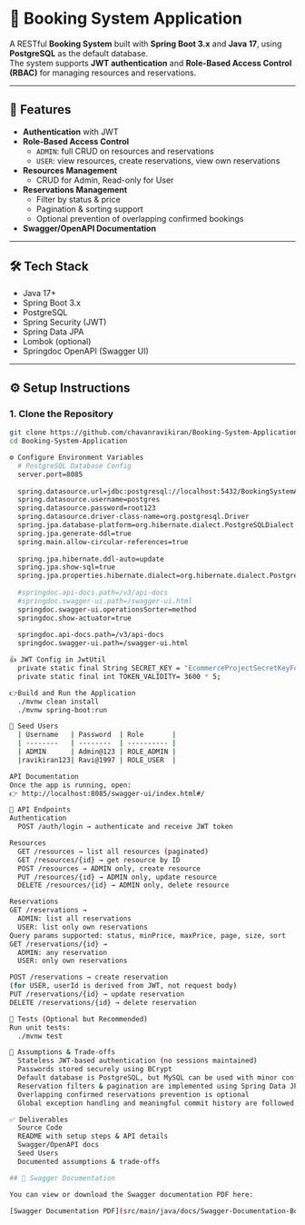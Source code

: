 # 📘 Booking System Application

A RESTful **Booking System** built with **Spring Boot 3.x** and **Java 17**, using **PostgreSQL** as the default database.  
The system supports **JWT authentication** and **Role-Based Access Control (RBAC)** for managing resources and reservations.

---

## 🚀 Features
- **Authentication** with JWT
- **Role-Based Access Control**
  - `ADMIN`: full CRUD on resources and reservations
  - `USER`: view resources, create reservations, view own reservations
- **Resources Management**
  - CRUD for Admin, Read-only for User
- **Reservations Management**
  - Filter by status & price
  - Pagination & sorting support
  - Optional prevention of overlapping confirmed bookings
- **Swagger/OpenAPI Documentation**
---

## 🛠 Tech Stack
- Java 17+
- Spring Boot 3.x
- PostgreSQL
- Spring Security (JWT)
- Spring Data JPA
- Lombok (optional)
- Springdoc OpenAPI (Swagger UI)

---

## ⚙️ Setup Instructions

### 1. Clone the Repository
```bash
git clone https://github.com/chavanravikiran/Booking-System-Application.git
cd Booking-System-Application

⚙️ Configure Environment Variables
  # PostgreSQL Database Config
  server.port=8085
  
  spring.datasource.url=jdbc:postgresql://localhost:5432/BookingSystemApplication
  spring.datasource.username=postgres
  spring.datasource.password=root123
  spring.datasource.driver-class-name=org.postgresql.Driver
  spring.jpa.database-platform=org.hibernate.dialect.PostgreSQLDialect
  spring.jpa.generate-ddl=true
  spring.main.allow-circular-references=true
  
  spring.jpa.hibernate.ddl-auto=update
  spring.jpa.show-sql=true
  spring.jpa.properties.hibernate.dialect=org.hibernate.dialect.PostgreSQLDialect
  
  #springdoc.api-docs.path=/v3/api-docs
  #springdoc.swagger-ui.path=/swagger-ui.html
  springdoc.swagger-ui.operationsSorter=method
  springdoc.show-actuator=true
  
  springdoc.api-docs.path=/v3/api-docs
  springdoc.swagger-ui.path=/swagger-ui.html

👍 JWT Config in JwtUtil
  private static final String SECRET_KEY = "EcommerceProjectSecretKeyForJwtAuthentication123456789012345678901234567890"; 
  private static final int TOKEN_VALIDITY= 3600 * 5;

👉Build and Run the Application
  ./mvnw clean install
  ./mvnw spring-boot:run

🔑 Seed Users
  | Username   | Password  | Role       |
  | --------   | --------  | ---------- |
  | ADMIN      | Admin@123 | ROLE_ADMIN |
  |ravikiran123| Ravi@1997 | ROLE_USER  |

API Documentation
Once the app is running, open:
👉 http://localhost:8085/swagger-ui/index.html#/

📂 API Endpoints
Authentication
  POST /auth/login → authenticate and receive JWT token

Resources
  GET /resources → list all resources (paginated)
  GET /resources/{id} → get resource by ID
  POST /resources → ADMIN only, create resource
  PUT /resources/{id} → ADMIN only, update resource
  DELETE /resources/{id} → ADMIN only, delete resource

Reservations
GET /reservations →
  ADMIN: list all reservations
  USER: list only own reservations
Query params supported: status, minPrice, maxPrice, page, size, sort
GET /reservations/{id} →
  ADMIN: any reservation
  USER: only own reservations

POST /reservations → create reservation
(for USER, userId is derived from JWT, not request body)
PUT /reservations/{id} → update reservation
DELETE /reservations/{id} → delete reservation

🧪 Tests (Optional but Recommended)
Run unit tests:
  ./mvnw test

📌 Assumptions & Trade-offs
  Stateless JWT-based authentication (no sessions maintained)
  Passwords stored securely using BCrypt
  Default database is PostgreSQL, but MySQL can be used with minor config changes
  Reservation filters & pagination are implemented using Spring Data JPA
  Overlapping confirmed reservations prevention is optional
  Global exception handling and meaningful commit history are followed

✅ Deliverables
  Source Code
  README with setup steps & API details
  Swagger/OpenAPI docs
  Seed Users
  Documented assumptions & trade-offs

## 📄 Swagger Documentation

You can view or download the Swagger documentation PDF here:

[Swagger Documentation PDF](src/main/java/docs/Swagger-Documentation-BookingSystem.pdf)
